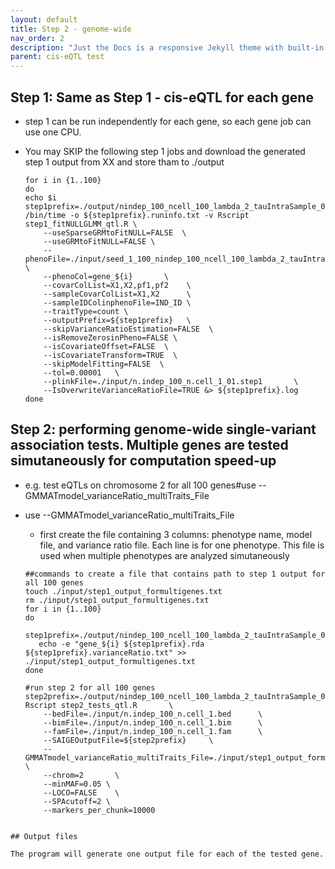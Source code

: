 ```yaml
---
layout: default
title: Step 2 - genome-wide
nav_order: 2
description: "Just the Docs is a responsive Jekyll theme with built-in search that is easily customizable and hosted on GitHub Pages."
parent: cis-eQTL test
---
```



## Step 1: Same as Step 1 - cis-eQTL for each gene

* step 1 can be run independently for each gene, so each gene job can use one CPU.
* You may SKIP the following step 1 jobs and download the generated step 1 output from XX and store tham to ./output 

    ```
    for i in {1..100}
    do
    echo $i
    step1prefix=./output/nindep_100_ncell_100_lambda_2_tauIntraSample_0.5_gene_${i}
    /bin/time -o ${step1prefix}.runinfo.txt -v Rscript step1_fitNULLGLMM_qtl.R \
        --useSparseGRMtoFitNULL=FALSE  \
        --useGRMtoFitNULL=FALSE \
        --phenoFile=./input/seed_1_100_nindep_100_ncell_100_lambda_2_tauIntraSample_0.5_Poisson.txt \
        --phenoCol=gene_${i}       \
        --covarColList=X1,X2,pf1,pf2    \
        --sampleCovarColList=X1,X2      \
        --sampleIDColinphenoFile=IND_ID \
        --traitType=count \
        --outputPrefix=${step1prefix}   \
        --skipVarianceRatioEstimation=FALSE  \
        --isRemoveZerosinPheno=FALSE \
        --isCovariateOffset=FALSE  \
        --isCovariateTransform=TRUE  \
        --skipModelFitting=FALSE  \
        --tol=0.00001   \
        --plinkFile=./input/n.indep_100_n.cell_1_01.step1       \
        --IsOverwriteVarianceRatioFile=TRUE &> ${step1prefix}.log
    done
    ```


## Step 2: performing genome-wide single-variant association tests. Multiple genes are tested simutaneously for computation speed-up

* e.g. test eQTLs on chromosome 2  for all 100 genes#use --GMMATmodel_varianceRatio_multiTraits_File
* use --GMMATmodel_varianceRatio_multiTraits_File
    * first create the file containing 3 columns: phenotype name, model file, and variance ratio file. Each line is for one phenotype. This file is used when multiple phenotypes are analyzed simutaneously

    ```
    ##commands to create a file that contains path to step 1 output for all 100 genes
    touch ./input/step1_output_formultigenes.txt
    rm ./input/step1_output_formultigenes.txt
    for i in {1..100}
    do
       step1prefix=./output/nindep_100_ncell_100_lambda_2_tauIntraSample_0.5_gene_${i}
       echo -e "gene_${i} ${step1prefix}.rda ${step1prefix}.varianceRatio.txt" >> ./input/step1_output_formultigenes.txt
    done
    ```


    ```
    #run step 2 for all 100 genes 
    step2prefix=./output/nindep_100_ncell_100_lambda_2_tauIntraSample_0.5_chr2
    Rscript step2_tests_qtl.R       \
        --bedFile=./input/n.indep_100_n.cell_1.bed      \
        --bimFile=./input/n.indep_100_n.cell_1.bim      \
        --famFile=./input/n.indep_100_n.cell_1.fam      \
        --SAIGEOutputFile=${step2prefix}     \
        --GMMATmodel_varianceRatio_multiTraits_File=./input/step1_output_formultigenes.txt      \
        --chrom=2       \
        --minMAF=0.05 \
        --LOCO=FALSE    \
        --SPAcutoff=2 \
        --markers_per_chunk=10000
    ```

```

## Output files

The program will generate one output file for each of the tested gene. 
